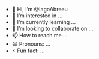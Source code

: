 - 👋 Hi, I’m @IagoAbreeu
- 👀 I’m interested in ...
- 🌱 I’m currently learning ...
- 💞️ I’m looking to collaborate on ...
- 📫 How to reach me ...
- 😄 Pronouns: ...
- ⚡ Fun fact: ...

<!---
IagoAbreeu/IagoAbreeu is a ✨ special ✨ repository because its `README.md` (this file) appears on your GitHub profile.
You can click the Preview link to take a look at your changes.
--->
